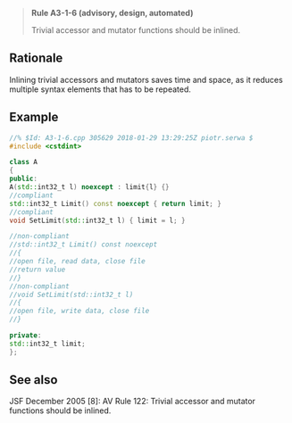 > **Rule A3-1-6 (advisory, design, automated)**
>
> Trivial accessor and mutator functions should be inlined.

## Rationale

Inlining trivial accessors and mutators saves time and space, as it reduces multiple
syntax elements that has to be repeated.

## Example

```cpp
//% $Id: A3-1-6.cpp 305629 2018-01-29 13:29:25Z piotr.serwa $
#include <cstdint>

class A
{
public:
A(std::int32_t l) noexcept : limit{l} {}
//compliant
std::int32_t Limit() const noexcept { return limit; }
//compliant
void SetLimit(std::int32_t l) { limit = l; }

//non-compliant
//std::int32_t Limit() const noexcept
//{
//open file, read data, close file
//return value
//}
//non-compliant
//void SetLimit(std::int32_t l)
//{
//open file, write data, close file
//}

private:
std::int32_t limit;
};

```

## See also

JSF December 2005 [8]: AV Rule 122: Trivial accessor and mutator functions
should be inlined.
